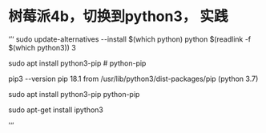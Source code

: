 # 树莓派4b，切换到python3， 实践

‘’‘
sudo update-alternatives --install $(which python) python $(readlink -f $(which python3)) 3

sudo apt install python3-pip  # python-pip 

pip3 --version
pip 18.1 from /usr/lib/python3/dist-packages/pip (python 3.7)


sudo apt install python3-pip python-pip 

sudo apt-get install ipython3

’‘’
